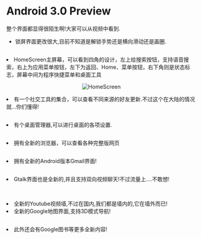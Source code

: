 # Android 3.0 Preview

<p>整个界面都显得很陌生啊!大家可以从视频中看到.
<!--more-->
<ul>
	<li>锁屏界面更改很大,目前不知道是解锁手势还是横向滑动还是画圈.</li>
<p style="text-align: center;"><img class="aligncenter" src="http://farm6.static.flickr.com/5050/5329665325_e7c01711d2_o.jpg" alt="" /></p></ul></p>

<p>	<li>HomeScreen主屏幕，可以看到四角的设计，左上给搜索按钮，支持语音搜索，右上为应用菜单按钮，左下为返回、Home、菜单按钮，右下角则是状态标志，屏幕中间为程序快捷菜单和桌面工具</li>
<p style="text-align: center;"><img class="aligncenter" src="http://farm6.static.flickr.com/5285/5330278494_1a1c836aee_o.jpg" alt="HomeScreen" /></p></p>

<p>	<li>有一个社交工具的集合，可以查看不同来源的好友更新.不过这个在大陆的情况就...你们懂得!</li>
<p style="text-align: center;"><img class="aligncenter" src="http://farm6.static.flickr.com/5166/5329666765_865f3ee9e5_o.jpg" alt="" /></p></p>

<p>	<li>有个桌面管理器,可以进行桌面的各项设置.</li>
<p style="text-align: center;"><img class="aligncenter" src="http://farm6.static.flickr.com/5164/5330279122_c302fc1cd6_o.jpg" alt="" /></p></p>

<p>	<li>拥有全新的浏览器，可以查看各种完整版网页</li>
<p style="text-align: center;"><img class="aligncenter" src="http://farm6.static.flickr.com/5205/5330287032_bb4a3c27dc_o.jpg" alt="" /></p></p>

<p>	<li>拥有全新的Android版本Gmail界面!</li>
<p style="text-align: center;"><img class="aligncenter" src="http://farm6.static.flickr.com/5203/5329670515_43c14232ff_o.jpg" alt="" /></p></p>

<p>	<li>Gtalk界面也是全新的,并且支持双向视频聊天!不过流量上....不敢想!</li>
<p style="text-align: center;"><img class="aligncenter" src="http://farm6.static.flickr.com/5206/5330283064_32037df17d_o.jpg" alt="" />
<img class="aligncenter" src="http://farm6.static.flickr.com/5049/5330283546_c83d6814bd_o.jpg" alt="" /></p></p>

<p>	<li>全新的Youtube视频墙,不过在国内,我们都是墙内的,它在墙外而已!</li>
	<li>全新的Google地图界面,支持3D模式导航!</li>
<p style="text-align: center;"><img class="aligncenter" src="http://farm6.static.flickr.com/5289/5330283900_0d29bd888f_o.jpg" alt="" /></p></p>

<p>	<li>此外还会有Google图书等更多全新内容!</li>
</p>
